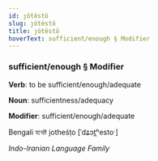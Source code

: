 ```yaml
---
id: ȷötëstö
slug: ȷötëstö
title: ȷötëstö
hoverText: sufficient/enough § Modifier
---
```


### sufficient/enough § Modifier

**Verb**: to be sufficient/enough/adequate

**Noun**: sufficientness/adequacy

**Modifier**: sufficient/enough/adequate

Bengali যথেষ্ট jotheśṭo [ˈdʑɔt̪ʰestoˑ]

*Indo-Iranian Language Family*